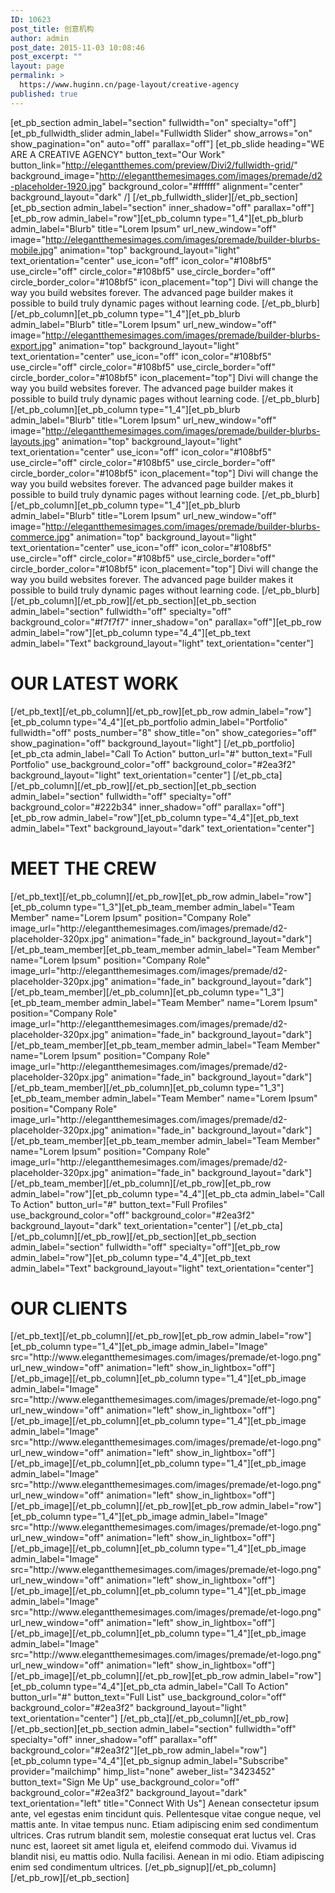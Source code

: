 ```yaml
---
ID: 10623
post_title: 创意机构
author: admin
post_date: 2015-11-03 10:08:46
post_excerpt: ""
layout: page
permalink: >
  https://www.huginn.cn/page-layout/creative-agency
published: true
---
```

[et_pb_section admin_label="section" fullwidth="on" specialty="off"][et_pb_fullwidth_slider admin_label="Fullwidth Slider" show_arrows="on" show_pagination="on" auto="off" parallax="off"] [et_pb_slide heading="WE ARE A CREATIVE AGENCY" button_text="Our Work" button_link="http://elegantthemes.com/preview/Divi2/fullwidth-grid/" background_image="http://elegantthemesimages.com/images/premade/d2-placeholder-1920.jpg" background_color="#ffffff" alignment="center" background_layout="dark" /] [/et_pb_fullwidth_slider][/et_pb_section][et_pb_section admin_label="section" inner_shadow="off" parallax="off"][et_pb_row admin_label="row"][et_pb_column type="1_4"][et_pb_blurb admin_label="Blurb" title="Lorem Ipsum" url_new_window="off" image="http://elegantthemesimages.com/images/premade/builder-blurbs-mobile.jpg" animation="top" background_layout="light" text_orientation="center" use_icon="off" icon_color="#108bf5" use_circle="off" circle_color="#108bf5" use_circle_border="off" circle_border_color="#108bf5" icon_placement="top"] Divi will change the way you build websites forever. The advanced page builder makes it possible to build truly dynamic pages without learning code. [/et_pb_blurb][/et_pb_column][et_pb_column type="1_4"][et_pb_blurb admin_label="Blurb" title="Lorem Ipsum" url_new_window="off" image="http://elegantthemesimages.com/images/premade/builder-blurbs-export.jpg" animation="top" background_layout="light" text_orientation="center" use_icon="off" icon_color="#108bf5" use_circle="off" circle_color="#108bf5" use_circle_border="off" circle_border_color="#108bf5" icon_placement="top"] Divi will change the way you build websites forever. The advanced page builder makes it possible to build truly dynamic pages without learning code. [/et_pb_blurb][/et_pb_column][et_pb_column type="1_4"][et_pb_blurb admin_label="Blurb" title="Lorem Ipsum" url_new_window="off" image="http://elegantthemesimages.com/images/premade/builder-blurbs-layouts.jpg" animation="top" background_layout="light" text_orientation="center" use_icon="off" icon_color="#108bf5" use_circle="off" circle_color="#108bf5" use_circle_border="off" circle_border_color="#108bf5" icon_placement="top"] Divi will change the way you build websites forever. The advanced page builder makes it possible to build truly dynamic pages without learning code. [/et_pb_blurb][/et_pb_column][et_pb_column type="1_4"][et_pb_blurb admin_label="Blurb" title="Lorem Ipsum" url_new_window="off" image="http://elegantthemesimages.com/images/premade/builder-blurbs-commerce.jpg" animation="top" background_layout="light" text_orientation="center" use_icon="off" icon_color="#108bf5" use_circle="off" circle_color="#108bf5" use_circle_border="off" circle_border_color="#108bf5" icon_placement="top"] Divi will change the way you build websites forever. The advanced page builder makes it possible to build truly dynamic pages without learning code. [/et_pb_blurb][/et_pb_column][/et_pb_row][/et_pb_section][et_pb_section admin_label="section" fullwidth="off" specialty="off" background_color="#f7f7f7" inner_shadow="on" parallax="off"][et_pb_row admin_label="row"][et_pb_column type="4_4"][et_pb_text admin_label="Text" background_layout="light" text_orientation="center"]
<h1>OUR LATEST WORK</h1>
[/et_pb_text][/et_pb_column][/et_pb_row][et_pb_row admin_label="row"][et_pb_column type="4_4"][et_pb_portfolio admin_label="Portfolio" fullwidth="off" posts_number="8" show_title="on" show_categories="off" show_pagination="off" background_layout="light"] [/et_pb_portfolio][et_pb_cta admin_label="Call To Action" button_url="#" button_text="Full Portfolio" use_background_color="off" background_color="#2ea3f2" background_layout="light" text_orientation="center"] [/et_pb_cta][/et_pb_column][/et_pb_row][/et_pb_section][et_pb_section admin_label="section" fullwidth="off" specialty="off" background_color="#222b34" inner_shadow="off" parallax="off"][et_pb_row admin_label="row"][et_pb_column type="4_4"][et_pb_text admin_label="Text" background_layout="dark" text_orientation="center"]
<h1>MEET THE CREW</h1>
[/et_pb_text][/et_pb_column][/et_pb_row][et_pb_row admin_label="row"][et_pb_column type="1_3"][et_pb_team_member admin_label="Team Member" name="Lorem Ipsum" position="Company Role" image_url="http://elegantthemesimages.com/images/premade/d2-placeholder-320px.jpg" animation="fade_in" background_layout="dark"] [/et_pb_team_member][et_pb_team_member admin_label="Team Member" name="Lorem Ipsum" position="Company Role" image_url="http://elegantthemesimages.com/images/premade/d2-placeholder-320px.jpg" animation="fade_in" background_layout="dark"] [/et_pb_team_member][/et_pb_column][et_pb_column type="1_3"][et_pb_team_member admin_label="Team Member" name="Lorem Ipsum" position="Company Role" image_url="http://elegantthemesimages.com/images/premade/d2-placeholder-320px.jpg" animation="fade_in" background_layout="dark"] [/et_pb_team_member][et_pb_team_member admin_label="Team Member" name="Lorem Ipsum" position="Company Role" image_url="http://elegantthemesimages.com/images/premade/d2-placeholder-320px.jpg" animation="fade_in" background_layout="dark"] [/et_pb_team_member][/et_pb_column][et_pb_column type="1_3"][et_pb_team_member admin_label="Team Member" name="Lorem Ipsum" position="Company Role" image_url="http://elegantthemesimages.com/images/premade/d2-placeholder-320px.jpg" animation="fade_in" background_layout="dark"] [/et_pb_team_member][et_pb_team_member admin_label="Team Member" name="Lorem Ipsum" position="Company Role" image_url="http://elegantthemesimages.com/images/premade/d2-placeholder-320px.jpg" animation="fade_in" background_layout="dark"] [/et_pb_team_member][/et_pb_column][/et_pb_row][et_pb_row admin_label="row"][et_pb_column type="4_4"][et_pb_cta admin_label="Call To Action" button_url="#" button_text="Full Profiles" use_background_color="off" background_color="#2ea3f2" background_layout="dark" text_orientation="center"] [/et_pb_cta][/et_pb_column][/et_pb_row][/et_pb_section][et_pb_section admin_label="section" fullwidth="off" specialty="off"][et_pb_row admin_label="row"][et_pb_column type="4_4"][et_pb_text admin_label="Text" background_layout="light" text_orientation="center"]
<h1>OUR CLIENTS</h1>
[/et_pb_text][/et_pb_column][/et_pb_row][et_pb_row admin_label="row"][et_pb_column type="1_4"][et_pb_image admin_label="Image" src="http://www.elegantthemesimages.com/images/premade/et-logo.png" url_new_window="off" animation="left" show_in_lightbox="off"] [/et_pb_image][/et_pb_column][et_pb_column type="1_4"][et_pb_image admin_label="Image" src="http://www.elegantthemesimages.com/images/premade/et-logo.png" url_new_window="off" animation="left" show_in_lightbox="off"] [/et_pb_image][/et_pb_column][et_pb_column type="1_4"][et_pb_image admin_label="Image" src="http://www.elegantthemesimages.com/images/premade/et-logo.png" url_new_window="off" animation="left" show_in_lightbox="off"] [/et_pb_image][/et_pb_column][et_pb_column type="1_4"][et_pb_image admin_label="Image" src="http://www.elegantthemesimages.com/images/premade/et-logo.png" url_new_window="off" animation="left" show_in_lightbox="off"] [/et_pb_image][/et_pb_column][/et_pb_row][et_pb_row admin_label="row"][et_pb_column type="1_4"][et_pb_image admin_label="Image" src="http://www.elegantthemesimages.com/images/premade/et-logo.png" url_new_window="off" animation="left" show_in_lightbox="off"] [/et_pb_image][/et_pb_column][et_pb_column type="1_4"][et_pb_image admin_label="Image" src="http://www.elegantthemesimages.com/images/premade/et-logo.png" url_new_window="off" animation="left" show_in_lightbox="off"] [/et_pb_image][/et_pb_column][et_pb_column type="1_4"][et_pb_image admin_label="Image" src="http://www.elegantthemesimages.com/images/premade/et-logo.png" url_new_window="off" animation="left" show_in_lightbox="off"] [/et_pb_image][/et_pb_column][et_pb_column type="1_4"][et_pb_image admin_label="Image" src="http://www.elegantthemesimages.com/images/premade/et-logo.png" url_new_window="off" animation="left" show_in_lightbox="off"] [/et_pb_image][/et_pb_column][/et_pb_row][et_pb_row admin_label="row"][et_pb_column type="4_4"][et_pb_cta admin_label="Call To Action" button_url="#" button_text="Full List" use_background_color="off" background_color="#2ea3f2" background_layout="light" text_orientation="center"] [/et_pb_cta][/et_pb_column][/et_pb_row][/et_pb_section][et_pb_section admin_label="section" fullwidth="off" specialty="off" inner_shadow="off" parallax="off" background_color="#2ea3f2"][et_pb_row admin_label="row"][et_pb_column type="4_4"][et_pb_signup admin_label="Subscribe" provider="mailchimp" himp_list="none" aweber_list="3423452" button_text="Sign Me Up" use_background_color="off" background_color="#2ea3f2" background_layout="dark" text_orientation="left" title="Connect With Us"] Aenean consectetur ipsum ante, vel egestas enim tincidunt quis. Pellentesque vitae congue neque, vel mattis ante. In vitae tempus nunc. Etiam adipiscing enim sed condimentum ultrices. Cras rutrum blandit sem, molestie consequat erat luctus vel. Cras nunc est, laoreet sit amet ligula et, eleifend commodo dui. Vivamus id blandit nisi, eu mattis odio. Nulla facilisi. Aenean in mi odio. Etiam adipiscing enim sed condimentum ultrices. [/et_pb_signup][/et_pb_column][/et_pb_row][/et_pb_section]